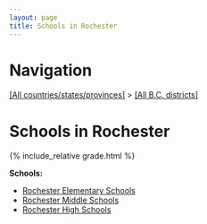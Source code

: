 ```yaml
---
layout: page
title: Schools in Rochester
---
```

# Navigation

[[All countries/states/provinces]](../..) > [[All B.C. districts]](..)

# Schools in Rochester

{% include_relative grade.html %}

**Schools:**

- [Rochester Elementary Schools](Rochester_Elementary_Schools.md)
- [Rochester Middle Schools](Rochester_Middle_Schools.md)
- [Rochester High Schools](Rochester_High_Schools.md)
